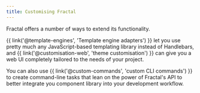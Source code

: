 ```yaml
---
title: Customising Fractal
---
```


Fractal offers a number of ways to extend its functionality.

{{ link('@template-engines', 'Template engine adapters') }} let you use pretty much any JavaScript-based templating library instead of Handlebars, and {{ link('@customisation-web', 'theme customisation') }} can give you a web UI completely tailored to the needs of your project.

You can also use {{ link('@custom-commands', 'custom CLI commands') }} to create command-line tasks that lean on the power of Fractal's API to better integrate you component library into your development workflow.

